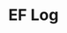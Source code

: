 ---
layout: page_archive_log
title: "EF Log"
category: log
description: A location-specific personal log.
permalink: /log/archive/2015
year: 2015
loading_animation: true
sitemap:
  priority: 0.9
---